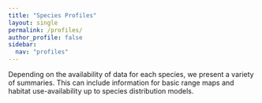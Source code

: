 ```yaml
---
title: "Species Profiles"
layout: single
permalink: /profiles/
author_profile: false
sidebar:
  nav: "profiles"
---
```


Depending on the availability of data for each species, we present a variety of summaries. This can include information for basic range maps and habitat use-availability up to species distribution models. 
